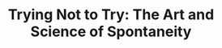 ---
layout: book
title: "Trying Not to Try: The Art and Science of Spontaneity"
image_path: /images/books/trying-not-to-try.jpg
---